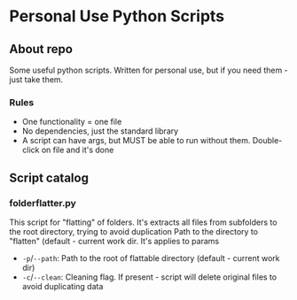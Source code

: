 # Personal Use Python Scripts
## About repo
Some useful python scripts. Written for personal use, but if you need them - just take them.
### Rules
- One functionality = one file
- No dependencies, just the standard library
- A script can have args, but MUST be able to run without them. Double-click on file and it's done
## Script catalog
### folderflatter.py
This script for \"flatting\" of folders. It's extracts all files from subfolders to the root directory, trying to avoid duplication
Path to the directory to \"flatten\" (default - current work dir.
It's applies to params
- `-p`/`--path`: Path to the root of flattable directory (default - current work dir)
- `-c`/`--clean`: Cleaning flag. If present - script will delete original files to avoid duplicating data 